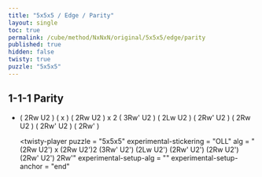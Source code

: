 ```yaml
---
title: "5x5x5 / Edge / Parity"
layout: single
toc: true
permalink: /cube/method/NxNxN/original/5x5x5/edge/parity
published: true
hidden: false
twisty: true
puzzle: "5x5x5"
---
```

<span id="cube" puzzle="{{page.puzzle}}"></span>

<head>
  <base target="_blank">
  <link
    rel   = "stylesheet"
    type  = "text/css"
    href  = "/assets/css/twisty/player.css"
  >
  <script
    src   = "https://cdn.cubing.net/js/cubing/twisty"
    type  = "module"
    defer
  ></script>
</head>



## 1-1-1 Parity

- ( 2Rw U2 ) ( x ) ( 2Rw U2 ) x 2 ( 3Rw' U2 ) ( 2Lw U2 ) ( 2Rw' U2 ) ( 2Rw U2 ) ( 2Rw' U2 ) ( 2Rw' )

  <twisty-player
    puzzle                    = "5x5x5"
    experimental-stickering   = "OLL"
    alg                       = "(2Rw U2') x (2Rw U2')2 (3Rw' U2') (2Lw U2') (2Rw' U2') (2Rw U2') (2Rw' U2') 2Rw'"
    experimental-setup-alg    = ""
    experimental-setup-anchor = "end"
  ></twisty-player>
